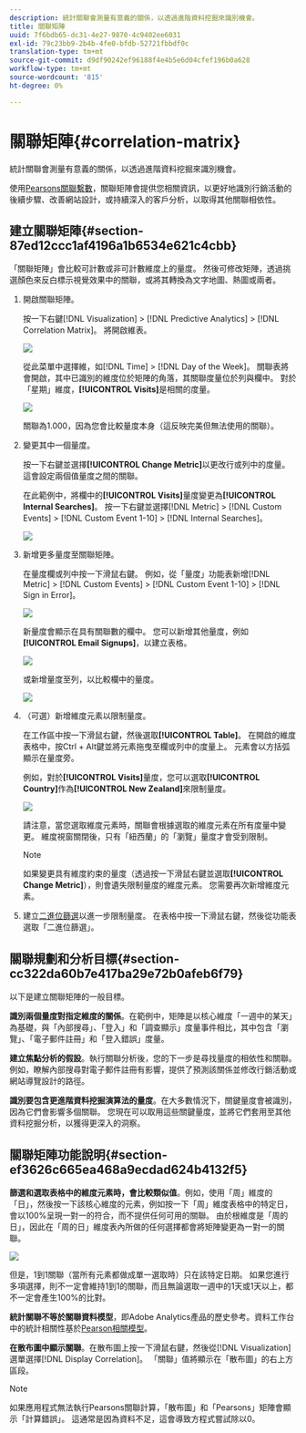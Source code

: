 ```yaml
---
description: 統計關聯會測量有意義的關係，以透過進階資料挖掘來識別機會。
title: 關聯矩陣
uuid: 7f6bdb65-dc31-4e27-9870-4c9402ee6031
exl-id: 79c23bb9-2b4b-4fe0-bfdb-52721fbbdf0c
translation-type: tm+mt
source-git-commit: d9df90242ef96188f4e4b5e6d04cfef196b0a628
workflow-type: tm+mt
source-wordcount: '815'
ht-degree: 0%

---
```


# 關聯矩陣{#correlation-matrix}

統計關聯會測量有意義的關係，以透過進階資料挖掘來識別機會。

使用[Pearsons關聯繫數](../../../../home/c-get-started/c-analysis-vis/c-correlation-analysis/c-correlation-pearsons.md#concept-5996cb8c89fd4df5b47b7318e7a1d29c)，關聯矩陣會提供您相關資訊，以更好地識別行銷活動的後續步驟、改善網站設計，或持續深入的客戶分析，以取得其他關聯相依性。

## 建立關聯矩陣{#section-87ed12ccc1af4196a1b6534e621c4cbb}

「關聯矩陣」會比較可計數或非可計數維度上的量度。 然後可修改矩陣，透過挑選顏色來反白標示視覺效果中的關聯，或將其轉換為文字地圖、熱圖或兩者。

1. 開啟關聯矩陣。

   按一下右鍵[!DNL Visualization] > [!DNL Predictive Analytics] > [!DNL Correlation Matrix]。 將開啟維表。

   ![](assets/correlation_matrix_2.png)

   從此菜單中選擇維，如[!DNL Time] > [!DNL Day of the Week]。 關聯表將會開啟，其中已識別的維度位於矩陣的角落，其關聯度量位於列與欄中。 對於「星期」維度，**[!UICONTROL Visits]**&#x200B;是相關的度量。

   ![](assets/correlation_matrix_1.png)

   關聯為1.000，因為您會比較量度本身（這反映完美但無法使用的關聯）。

1. 變更其中一個量度。

   按一下右鍵並選擇&#x200B;**[!UICONTROL Change Metric]**&#x200B;以更改行或列中的度量。 這會設定兩個值量度之間的關聯。

   在此範例中，將欄中的&#x200B;**[!UICONTROL Visits]**&#x200B;量度變更為&#x200B;**[!UICONTROL Internal Searches]**。 按一下右鍵並選擇[!DNL Metric] > [!DNL Custom Events] > [!DNL Custom Event 1-10] > [!DNL Internal Searches]。

   ![](assets/correlation_matrix_change_metric.png)

1. 新增更多量度至關聯矩陣。

   在量度欄或列中按一下滑鼠右鍵。 例如，從「量度」功能表新增[!DNL Metric] > [!DNL Custom Events] > [!DNL Custom Event 1-10] > [!DNL Sign in Error]。

   ![](assets/correlation_matrix_11.png)

   新量度會顯示在具有關聯數的欄中。 您可以新增其他量度，例如&#x200B;**[!UICONTROL Email Signups]**，以建立表格。

   ![](assets/correlation_matrix_6.png)

   或新增量度至列，以比較欄中的量度。

   ![](assets/correlation_matrix_add_metric.png)

1. （可選）新增維度元素以限制量度。

   在工作區中按一下滑鼠右鍵，然後選取&#x200B;**[!UICONTROL Table]**。 在開啟的維度表格中，按Ctrl + Alt鍵並將元素拖曳至欄或列中的度量上。 元素會以方括弧顯示在量度旁。

   例如，對於&#x200B;**[!UICONTROL Visits]**&#x200B;量度，您可以選取&#x200B;**[!UICONTROL Country]**&#x200B;作為&#x200B;**[!UICONTROL New Zealand]**&#x200B;來限制量度。

   ![](assets/correlation_matrix_dim_element.png)

   請注意，當您選取維度元素時，關聯會根據選取的維度元素在所有度量中變更。 維度視窗關閉後，只有「紐西蘭」的「瀏覽」量度才會受到限制。

   >[!NOTE]
   >
   >如果變更具有維度約束的量度（透過按一下滑鼠右鍵並選取&#x200B;**[!UICONTROL Change Metric]**），則會遺失限制量度的維度元素。 您需要再次新增維度元素。

1. 建立[二進位篩選](../../../../home/c-get-started/c-analysis-vis/c-correlation-analysis/c-correlation-binary-filter.md#concept-24e1daff43c540f69019f236976da31c)以進一步限制量度。 在表格中按一下滑鼠右鍵，然後從功能表選取「二進位篩選」。

## 關聯規劃和分析目標{#section-cc322da60b7e417ba29e72b0afeb6f79}

以下是建立關聯矩陣的一般目標。

**識別兩個量度對指定維度的關係**。在範例中，矩陣是以核心維度「一週中的某天」為基礎，與「內部搜尋」、「登入」和「調查顯示」度量事件相比，其中包含「瀏覽」、「電子郵件註冊」和「登入錯誤」度量。

**建立焦點分析的假設**。執行關聯分析後，您的下一步是尋找量度的相依性和關聯。 例如，瞭解內部搜尋對電子郵件註冊有影響，提供了預測該關係並修改行銷活動或網站導覽設計的路徑。

**識別要包含更進階資料挖掘演算法的量度**。在大多數情況下，關鍵量度會被識別，因為它們會影響多個關聯。 您現在可以取用這些關鍵量度，並將它們套用至其他資料挖掘分析，以獲得更深入的洞察。

## 關聯矩陣功能說明{#section-ef3626c665ea468a9ecdad624b4132f5}

**篩選和選取表格中的維度元素時，會比較類似值**。例如，使用「周」維度的「日」，然後按一下該核心維度的元素，例如按一下「周」維度表格中的特定日，會以100%呈現一對一的符合，而不提供任何可用的關聯。 由於根維度是「周的日」，因此在「周的日」維度表內所做的任何選擇都會將矩陣變更為一對一的關聯。

![](assets/correlation_matrix_10.png)

但是，1到1關聯（當所有元素都做成單一選取時）只在該特定日期。 如果您進行多項選擇，則不一定會維持1到1的關聯，而且無論選取一週中的1天或1天以上，都不一定會產生100%的比對。

**統計關聯不等於關聯資料模型**，即Adobe Analytics產品的歷史參考。資料工作台中的統計相關性基於[Pearson相關模型](../../../../home/c-get-started/c-analysis-vis/c-correlation-analysis/c-correlation-pearsons.md#concept-5996cb8c89fd4df5b47b7318e7a1d29c)。

**在散布圖中顯示關聯**。在散布圖上按一下滑鼠右鍵，然後從[!DNL Visualization]選單選擇[!DNL Display Correlation]。 「關聯」值將顯示在「散布圖」的右上方區段。

>[!NOTE]
>
>如果應用程式無法執行Pearsons關聯計算，「散布圖」和「Pearsons」矩陣會顯示「計算錯誤」。 這通常是因為資料不足，這會導致方程式嘗試除以0。
